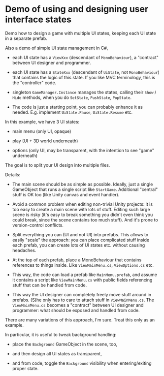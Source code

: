 # Demo of using and designing user interface states

Demo how to design a game with multiple UI states, keeping each UI state in a separate prefab.

Also a demo of simple UI state management in C#,

- each UI state has a `ViewXxx` (descendant of `MonoBehaviour`), a "contract" between UI designer and programmer.

- each UI state has a `StateXxx` (descendant of `UiState`, not `MonoBehaviour`) that contains the logic of this state. If you like MVC terminology, this is the "controller" code.

- singleton `GameManager.Instance` manages the states, calling their `Show` / `Hide` methods, when you do `SetState`, `PushState`, `PopState`.

- The code is just a starting point, you can probably enhance it as needed. E.g. implement `UiState.Pause`, `UiState.Resume` etc.

In this example, we have 3 UI states:

- main menu (only UI, opaque)

- play (UI + 3D world underneath)

- options (only UI, may be transparent, with the intention to see "game" underneath)

The goal is to split your UI design into multiple files.

Details:

- The main scene should be as simple as possible. Ideally, just a single GameObject that runs a single script like `StartGame`. Additional "central" stuff is OK too (like Unity canvas and event handler).

- Avoid a common problem when editing non-trivial Unity projects: it is too easy to create a main scene with lots of stuff. Editing such large scene is risky (it's easy to break something you didn't even think you could break, since the scene contains too much stuff). And it's prone to version-control conflicts.

- Split everything you can (UI and not UI) into prefabs. This allows to easily "scale" the approach: you can place complicated stuff inside each prefab, you can create lots of UI states etc. without causing headaches.

- At the top of each prefab, place a MonoBehaviour that contains references to things inside. Like `ViewMainMenu.cs`, `ViewOptions.cs` etc.

- This way, the code can load a prefab like `MainMenu.prefab`, and assume it contains a script like `ViewMainMenu.cs` with public fields referencing stuff that can be handled from code.

- This way the UI designer can completely freely move stuff around in prefabs. (S)he only has to care to attach stuff in `ViewMainMenu.cs`. The `ViewMainMenu.cs` becomes a "contract" between UI designer and programmer: what should be exposed and handled from code.

There are many variations of this approach, I'm sure. Treat this only as an example.

In particular, it is useful to tweak background handling:

- place the `Background` GameObject in the scene, too,

- and then design all UI states as transparent,

- and from code, toggle the `Background` visibility when entering/exiting proper state.
